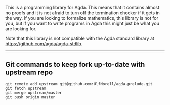 This is a programming library for Agda. This means that it contains almost no
proofs and it is not afraid to turn off the termination checker if it gets in
the way. If you are looking to formalize mathematics, this library is not for
you, but if you want to write programs in Agda this might just be what you are
looking for.

Note that this library is not compatible with the Agda standard library at
https://github.com/agda/agda-stdlib.

-------------------------------------------------------------------------------
## Git commands to keep fork up-to-date with upstream repo

    git remote add upstream git@github.com:UlfNorell/agda-prelude.git
    git fetch upstream
    git merge upstream/master
    git push origin master

